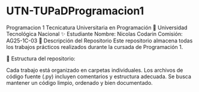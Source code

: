 # UTN-TUPaDProgramacion1

Programacion 1 
Tecnicatura Universitaria en Programación
📍 Universidad Tecnológica Nacional
✨ Estudiante
Nombre: Nicolas Codarin
Comisión: AG25-1C-03 
📂 Descripción del Repositorio
Este repositorio almacena todas los trabajos prácticos realizados durante la cursada de Programación 1.

📌 Estructura del repositorio:

Cada trabajo está organizado en carpetas individuales.
Los archivos de código fuente (.py) incluyen comentarios y estructura adecuada.
Se busca mantener un código limpio, ordenado y bien documentado.